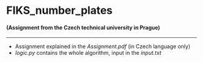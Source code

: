 # FIKS_number_plates
#### (Assignment from the Czech technical university in Prague)

---

- Assignment explained in the *Assignment.pdf* (in Czech language only)
- *logic.py* contains the whole algorithm, input in the *input.txt*
